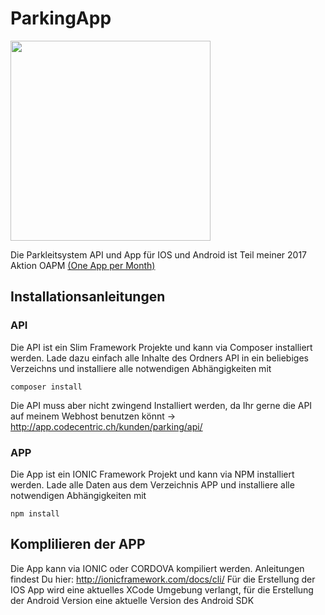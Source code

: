 # ParkingApp
<img src="https://github.com/simonjenny/ParkingApp/raw/master/screenshot.png" width="320">

Die Parkleitsystem API und App für IOS und Android ist Teil meiner 2017 Aktion OAPM [(One App per Month)](https://github.com/simonjenny/oapm)

## Installationsanleitungen
### API
Die API ist ein Slim Framework Projekte und kann via Composer installiert werden. Lade dazu einfach alle Inhalte des Ordners
API in ein beliebiges Verzeichns und installiere alle notwendigen Abhängigkeiten mit
```
composer install
```
Die API muss aber nicht zwingend Installiert werden, da Ihr gerne die API auf meinem Webhost benutzen könnt -> http://app.codecentric.ch/kunden/parking/api/

### APP
Die App ist ein IONIC Framework Projekt und kann via NPM installiert werden. Lade alle Daten aus dem Verzeichnis APP
und installiere alle notwendigen Abhängigkeiten mit
```
npm install
```

## Komplilieren der APP
Die App kann via IONIC oder CORDOVA kompiliert werden. Anleitungen findest Du hier:
http://ionicframework.com/docs/cli/
Für die Erstellung der IOS App wird eine aktuelles XCode Umgebung verlangt, für die Erstellung der Android Version
eine aktuelle Version des Android SDK
